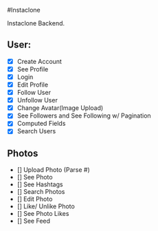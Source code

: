 #Instaclone

Instaclone Backend.

## User:

- [x] Create Account
- [x] See Profile
- [x] Login
- [x] Edit Profile 
- [x] Follow User
- [x] Unfollow User
- [x] Change Avatar(Image Upload)
- [x] See Followers and See Following w/ Pagination
- [x] Computed Fields
- [x] Search Users

## Photos

- [] Upload Photo (Parse #)
- [] See Photo
- [] See Hashtags
- [] Search Photos
- [] Edit Photo
- [] Like/ Unlike Photo
- [] See Photo Likes
- [] See Feed


